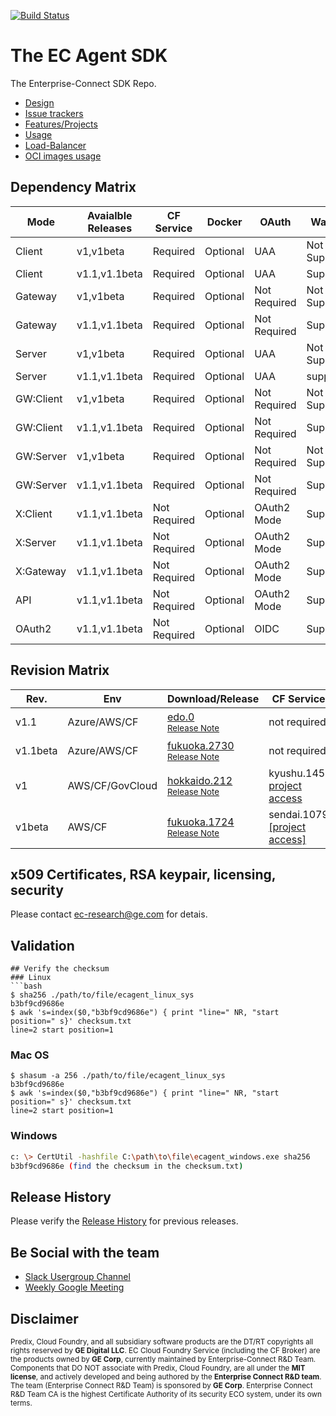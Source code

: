 [![Build Status](https://travis-ci.com/Enterprise-connect/build.svg?branch=v1.1)](https://travis-ci.com/Enterprise-connect/build)

# The EC Agent SDK
The Enterprise-Connect SDK Repo.
- [Design](https://github.com/Enterprise-connect/sdk/wiki/EC-Agent)
- [Issue trackers](https://github.com/Enterprise-connect/sdk/issues)
- [Features/Projects](https://github.com/Enterprise-connect/sdk/projects)
- [Usage](https://github.com/Enterprise-connect/sdk/wiki)
- [Load-Balancer](https://github.com/Enterprise-connect/sdk/issues/89)
- [OCI images usage](https://hub.docker.com/r/enterpriseconnect/agent)

## Dependency Matrix
Mode | Avaialble Releases | CF Service | Docker | OAuth | Watcher | Daemon
--- | --- | --- | --- | --- | --- | ---
Client | v1,v1beta | Required | Optional | UAA | Not Supported | Not Supported
Client | v1.1,v1.1beta | Required | Optional | UAA | Supported | Supported
Gateway | v1,v1beta | Required | Optional | Not Required | Not Supported | Not Supported
Gateway | v1.1,v1.1beta | Required | Optional | Not Required | Supported | Supported
Server | v1,v1beta | Required | Optional | UAA | Not Supported | Not Supported
Server | v1.1,v1.1beta | Required | Optional | UAA | supported | Supported
GW:Client | v1,v1beta | Required | Optional | Not Required | Not Supported | Not Supported
GW:Client | v1.1,v1.1beta | Required | Optional | Not Required | Supported | Supported
GW:Server | v1,v1beta | Required | Optional | Not Required | Not Supported | Not Supported
GW:Server | v1.1,v1.1beta | Required | Optional | Not Required | Supported | Supported
X:Client | v1.1,v1.1beta | Not Required | Optional | OAuth2 Mode | Supported | Supported
X:Server | v1.1,v1.1beta | Not Required | Optional | OAuth2 Mode | Supported | Supported
X:Gateway | v1.1,v1.1beta | Not Required | Optional | OAuth2 Mode | Supported | Supported
API | v1.1,v1.1beta | Not Required | Optional | OAuth2 Mode | Supported | Supported
OAuth2 | v1.1,v1.1beta | Not Required | Optional | OIDC | Supported | Supported

## Revision Matrix
Rev. | Env | Download/Release | CF Service | CF Broker | SDK/Plugins | Tools | Build | QA
--- | --- | --- | --- | --- | --- | --- | --- | ---
v1.1 | Azure/AWS/CF | [edo.0](https://github.com/Enterprise-connect/sdk/tree/v1.1.edo.0/dist/agent)<br /><sup>[Release Note](https://github.com/Enterprise-connect/sdk/releases/tag/v1.1.edo.0) </sup>| not required | not required | deferred | daemon | [Travis-CI](https://travis-ci.com/github/Enterprise-connect/build) | [Integration](https://travis-ci.com/github/Enterprise-connect/qa)
v1.1beta | Azure/AWS/CF | [fukuoka.2730](https://github.com/Enterprise-connect/sdk/tree/v1.1beta.fukuoka2730/dist/agent)<br /><sup>[Release Note](https://github.com/Enterprise-connect/sdk/releases/tag/v1.1beta.fukuako.2730) </sup>| not required | not required | deferred | daemon | [Travis-CI](https://travis-ci.com/github/Enterprise-connect/build) | [Integration](https://travis-ci.com/github/Enterprise-connect/qa)
v1 | AWS/CF/GovCloud | [hokkaido.212](https://github.com/Enterprise-connect/ec-x-sdk/tree/v1.hokkaido.212/dist)<br /><sup>[Release Note](https://github.com/Enterprise-connect/ec-x-sdk/releases/tag/v1.hokkaido.212)</sup> | kyushu.145 [project access](https://github.build.ge.com/Enterprise-Connect/ec-service/tree/v1.kyushu.145) | okinawa.8 [[project access]](https://github.build.ge.com/Enterprise-Connect/ec-predix-service-broker/tree/v1.okinawa.8) | [v1.hokkaido.212](https://github.com/Enterprise-connect/ec-x-sdk/tree/v1.hokkaido.212/plugins) | [Cloud Foundry Only](https://i.ci.build.ge.com/rtc5ryln/ci/job/Enterprise-Connect/job/EC%20Phase%20II%20Automation/) | [Gitlab-CI](https://gitlab.com/digital-fo/connectivity/enterprise-connect/platform-agnostic/agent/pipelines) | [Integration](http://localhost:8080/job/EC/job/QA/)
v1beta | AWS/CF | [fukuoka.1724](https://github.com/Enterprise-connect/ec-x-sdk/tree/v1beta.fukuoka.1724/dist)<br /><sup>[Release Note](https://github.com/Enterprise-connect/ec-x-sdk/releases/tag/v1beta.fukuoka.1724)</sup> | sendai.1079 [[project access]](https://github.build.ge.com/Enterprise-Connect/ec-service/tree/v1beta.sendai.1079) | okayama.49 [[project access]](https://github.build.ge.com/Enterprise-Connect/ec-predix-service-broker/tree/v1beta.okayama.49) | [v1beta.fukuoka.1724](https://github.com/Enterprise-connect/ec-x-sdk/tree/v1beta.fukuoka.1724/plugins) | xcalrii@[v2beta.detroit.80](http://xcalr.apps.ge.com/v2beta/swagger-ui.html) | [Gitlab-CI](https://gitlab.com/digital-fo/connectivity/enterprise-connect/platform-agnostic/agent/pipelines) | [Integration](http://localhost:8080/job/EC/job/QA/)

## x509 Certificates, RSA keypair, licensing, security
Please contact ec-research@ge.com for detais.

## Validation
```
## Verify the checksum
### Linux
```bash
$ sha256 ./path/to/file/ecagent_linux_sys
b3bf9cd9686e
$ awk 's=index($0,"b3bf9cd9686e") { print "line=" NR, "start position=" s}' checksum.txt
line=2 start position=1
```
### Mac OS
```
$ shasum -a 256 ./path/to/file/ecagent_linux_sys
b3bf9cd9686e
$ awk 's=index($0,"b3bf9cd9686e") { print "line=" NR, "start position=" s}' checksum.txt
line=2 start position=1
```
### Windows
```bash
c: \> CertUtil -hashfile C:\path\to\file\ecagent_windows.exe sha256
b3bf9cd9686e (find the checksum in the checksum.txt)
```

## Release History
Please verify the [Release History](https://github.com/Enterprise-connect/sdk/releases) for previous releases.

## Be Social with the team
* [Slack Usergroup Channel](https://enterprisecon-j2w6229.slack.com)
* [Weekly Google Meeting](https://meet.google.com/xum-iykj-agp)

## Disclaimer
<sup>Predix, Cloud Foundry, and all subsidiary software products are the DT/RT copyrights all rights reserved by **GE Digital LLC**. EC Cloud Foundry Service (including the CF Broker) are the products owned by **GE Corp**, currently maintained by Enterprise-Connect R&D Team. Components that DO NOT associate with Predix, Cloud Foundry, are all under the **MIT license**, and actively developed and being authored by the **Enterprise Connect R&D team**. The team (Enterprise Connect R&D Team) is sponsored by **GE Corp**. Enterprise Connect R&D Team CA is the highest Certificate Authority of its security ECO system, under its own terms.</sup>
